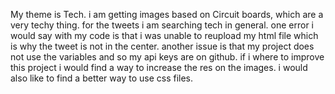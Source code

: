My theme is Tech. i am getting images based on Circuit boards, which are a very techy thing. for the tweets i am searching tech in general.
one error i would say with my code is that i was unable to reupload my html file which is why the tweet is not in the center.
another issue is that my project does not use the variables and so my api keys are on github.
if i where to improve this project i would find a way to increase the res on the images. i would also like to find a better way to use css files.
